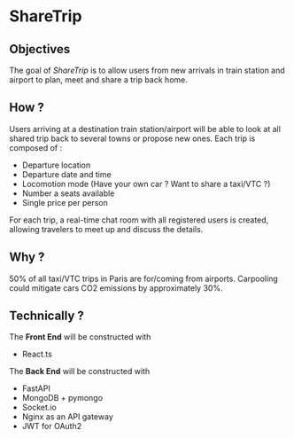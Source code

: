 # ShareTrip

## Objectives

The goal of _ShareTrip_ is to allow users from new arrivals in train station and airport to plan, meet and share a trip
back home.

## How ?

Users arriving at a destination train station/airport will be able to look at all shared trip back to several towns or
propose new ones.
Each trip is composed of :

- Departure location
- Departure date and time
- Locomotion mode (Have your own car ? Want to share a taxi/VTC ?)
- Number a seats available
- Single price per person

For each trip, a real-time chat room with all registered users is created, allowing travelers to meet up and discuss the
details.

## Why ?

50% of all taxi/VTC trips in Paris are for/coming from airports.
Carpooling could mitigate cars CO2 emissions by approximately 30%.

## Technically ?

The **Front End** will be constructed with

- React.ts

The **Back End** will be constructed with

- FastAPI
- MongoDB + pymongo
- Socket.io
- Nginx as an API gateway
- JWT for OAuth2
